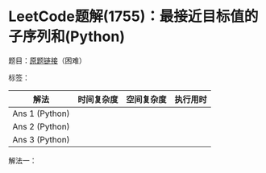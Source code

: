 # LeetCode题解(1755)：最接近目标值的子序列和(Python)

题目：[原题链接](https://leetcode-cn.com/problems/closest-subsequence-sum/)（困难）

标签：

| 解法           | 时间复杂度 | 空间复杂度 | 执行用时 |
| -------------- | ---------- | ---------- | -------- |
| Ans 1 (Python) |            |            |          |
| Ans 2 (Python) |            |            |          |
| Ans 3 (Python) |            |            |          |

解法一：

